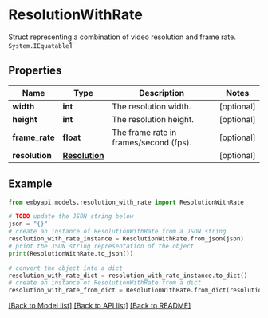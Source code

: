 # ResolutionWithRate

Struct representing a combination of video resolution and frame rate.      `System.IEquatable`1`  

## Properties

Name | Type | Description | Notes
------------ | ------------- | ------------- | -------------
**width** | **int** | The resolution width. | [optional] 
**height** | **int** | The resolution height. | [optional] 
**frame_rate** | **float** | The frame rate in frames/second (fps). | [optional] 
**resolution** | [**Resolution**](Resolution.md) |  | [optional] 

## Example

```python
from embyapi.models.resolution_with_rate import ResolutionWithRate

# TODO update the JSON string below
json = "{}"
# create an instance of ResolutionWithRate from a JSON string
resolution_with_rate_instance = ResolutionWithRate.from_json(json)
# print the JSON string representation of the object
print(ResolutionWithRate.to_json())

# convert the object into a dict
resolution_with_rate_dict = resolution_with_rate_instance.to_dict()
# create an instance of ResolutionWithRate from a dict
resolution_with_rate_from_dict = ResolutionWithRate.from_dict(resolution_with_rate_dict)
```
[[Back to Model list]](../README.md#documentation-for-models) [[Back to API list]](../README.md#documentation-for-api-endpoints) [[Back to README]](../README.md)



